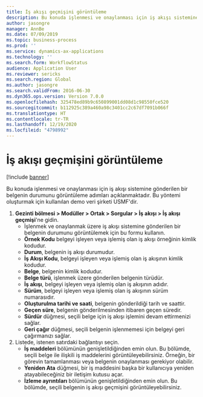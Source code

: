 ```yaml
---
title: İş akışı geçmişini görüntüleme
description: Bu konuda işlenmesi ve onaylanması için iş akışı sistemine gönderilen bir belgenin durumunu görüntüleme adımları açıklanmaktadır.
author: jasongre
manager: AnnBe
ms.date: 07/09/2019
ms.topic: business-process
ms.prod: ''
ms.service: dynamics-ax-applications
ms.technology: ''
ms.search.form: WorkflowStatus
audience: Application User
ms.reviewer: sericks
ms.search.region: Global
ms.author: jasongre
ms.search.validFrom: 2016-06-30
ms.dyn365.ops.version: Version 7.0.0
ms.openlocfilehash: 325478ed89b9c650899001dd08d1c98550fce520
ms.sourcegitcommit: b112925c389a460a98c3401cc2c67df7091b066f
ms.translationtype: HT
ms.contentlocale: tr-TR
ms.lasthandoff: 12/19/2020
ms.locfileid: "4798992"
---
```

# <a name="view-workflow-history"></a>İş akışı geçmişini görüntüleme

[!include [banner](../../includes/banner.md)]

Bu konuda işlenmesi ve onaylanması için iş akışı sistemine gönderilen bir belgenin durumunu görüntüleme adımları açıklanmaktadır. Bu yöntemi oluşturmak için kullanılan demo veri şirketi USMF'dir.

1. **Gezinti bölmesi > Modüller > Ortak > Sorgular > İş akışı > İş akışı geçmişi**'ne gidin.
    - İşlenmek ve onaylanmak üzere iş akışı sistemine gönderilen bir belgenin durumunu görüntülemek için bu formu kullanın.  
    - **Örnek Kodu** belgeyi işleyen veya işlemiş olan iş akışı örneğinin kimlik kodudur.  
    - **Durum**, belgenin iş akışı durumudur.  
    - **İş Akışı Kodu**, belgeyi işleyen veya işlemiş olan iş akışının kimlik kodudur.  
    - **Belge**, belgenin kimlik kodudur.  
    - **Belge türü**, işlenmek üzere gönderilen belgenin türüdür.  
    - **İş akışı**, belgeyi işleyen veya işlemiş olan iş akışının adıdır.  
    - **Sürüm**, belgeyi işleyen veya işlemiş olan iş akışının sürüm numarasıdır.  
    - **Oluşturulma tarihi ve saati**, belgenin gönderildiği tarih ve saattir.  
    - **Geçen süre**, belgenin gönderilmesinden itibaren geçen süredir.  
    - **Sürdür** düğmesi, seçili belge için iş akışı işlemini devam ettirmenizi sağlar.  
    - **Geri çağır** düğmesi, seçili belgenin işlenmemesi için belgeyi geri çağırmanızı sağlar.   
2. Listede, istenen satırdaki bağlantıyı seçin.
    - **İş maddeleri** bölümünün genişletildiğinden emin olun. Bu bölümde, seçili belge ile ilişkili iş maddelerini görüntüleyebilirsiniz. Örneğin, bir görevin tamamlanması veya belgenin onaylanması gerekiyor olabilir.  
    - **Yeniden Ata** düğmesi, bir iş maddesini başka bir kullanıcıya yeniden atayabileceğiniz bir iletişim kutusu açar.  
    - **İzleme ayrıntıları** bölümünün genişletildiğinden emin olun. Bu bölümde, seçili belgenin iş akışı geçmişini görüntüleyebilirsiniz.  

